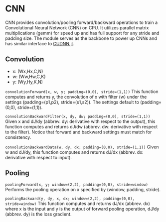 # CNN
CNN provides convolution/pooling forward/backward operations to train a Convolutional Neural Network (CNN) on CPU. It utilizes parallel matrix multiplications (gemm) for speed up and has full support for any stride and padding size. The module serves as the backbone to power up CNNs and has similar interface to [CUDNN.jl](https://github.com/JuliaGPU/CUDNN.jl).

## Convolution
* x: (Wx,Hx,C,N)
* w: (Ww,Hw,C,K)
* y: (Wy,Hy,K,N)

`convolutionForward(x, w, y; padding=(0,0), stride=(1,1))` This function computes and returns y, the convolution of x with filter (w) under the settings (padding=(p1,p2), stride=(s1,s2)). The settings default to (padding=(0,0), stride=(1,1)). 

`convolutionBackwardFilter(x, dy, dw; padding=(0,0), stride=(1,1))` Given x and dJ/dy (abbrev. dy: derivative with respect to the output), this function computes and returns dJ/dw (abbrev. dw: derivative with respect to the filter). Notice that forward and backward settings must match for consistency.

`convolutionBackwardData(w, dy, dx; padding=(0,0), stride=(1,1))` Given w and dJ/dy, this function computes and returns dJ/dx (abbrev. dx: derivative with respect to input).

## Pooling
`poolingForward(x, y; window=(2,2), padding=(0,0), stride=window)` Performs the pooling operation on x specified by (window, padding, stride).

`poolingBackward(y, dy, x, dx; window=(2,2), padding=(0,0), stride=window)` This function computes and returns dJ/dx (abbrev. dx) where x is the input and y is the output of forward pooling operation, dJ/dy (abbrev. dy) is the loss gradient.
